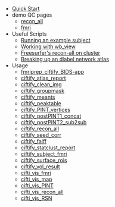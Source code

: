 
- [Quick Start](01_installation.md)
- demo QC pages
     - [recon_all](https://edickie.github.io/ciftify/demo/qc_recon_all/index.html)
     - [fmri](https://edickie.github.io/ciftify/demo/qc_fmri/index.html)     
- Useful Scripts
  - [ Running an example subject ](tutorials/example-usage.md)
  - [ Working with wb_view ](tutorials/wb_view-example.md)
  - [ Freesurfer's recon-all on cluster ](tutorials/Freesurfer's-recon-all-on-cluster.md)
  - [ Breaking up an dlabel network atlas ](tutorials/break_up_network_atlas.md)
- Usage
  - [ fmriprep_ciftify_BIDS-app ](usage/fmriprep_ciftify_BIDS-app.md)
  - [ ciftify_atlas_report ](usage/ciftify_atlas_report.md)
  - [ ciftify_clean_img ](usage/ciftify_clean_img.md)
  - [ ciftify_groupmask ](usage/ciftify_groupmask.md)
  - [ ciftify_meants ](usage/ciftify_meants.md)
  - [ ciftify_peaktable ](usage/ciftify_peaktable.md)
  - [ ciftify_PINT_vertices ](usage/ciftify_PINT_vertices.md)
  - [ ciftify_postPINT1_concat ](usage/ciftify_postPINT1_concat.md)
  - [ ciftify_postPINT2_sub2sub ](usage/ciftify_postPINT2_sub2sub.md)
  - [ ciftify_recon_all ](usage/ciftify_recon_all.md)
  - [ ciftify_seed_corr ](usage/ciftify_seed_corr.md)
  - [ ciftify_falff ](usage/ciftify_falff.md)
  - [ ciftify_statclust_report ](usage/ciftify_statclust_report.md)
  - [ ciftify_subject_fmri ](usage/ciftify_subject_fmri.md)
  - [ ciftify_surface_rois ](usage/ciftify_surface_rois.md)
  - [ ciftify_vol_result ](usage/ciftify_vol_result.md)
  - [ cifti_vis_fmri ](usage/cifti_vis_fmri.md)
  - [ cifti_vis_map ](usage/cifti_vis_map.md)
  - [ cifti_vis_PINT ](usage/cifti_vis_PINT.md)
  - [ cifti_vis_recon_all ](usage/cifti_vis_recon_all.md)
  - [ cifti_vis_RSN ](usage/cifti_vis_RSN.md)
